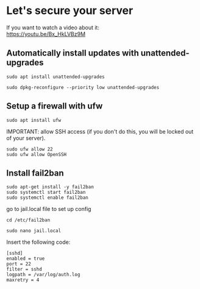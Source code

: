 # Let's secure your server
If you want to watch a video about it:  
https://youtu.be/Bx_HkLVBz9M
<br />

## Automatically install updates with unattended-upgrades
```
sudo apt install unattended-upgrades
```
```
sudo dpkg-reconfigure --priority low unattended-upgrades
```
## Setup a firewall with ufw
```
sudo apt install ufw
```
IMPORTANT: allow SSH access (if you don't do this, you will be locked out of your server).
```
sudo ufw allow 22
sudo ufw allow OpenSSH
```
## Install fail2ban
```
sudo apt-get install -y fail2ban
sudo systemctl start fail2ban
sudo systemctl enable fail2ban
```

go to jail.local file to set up config
```
cd /etc/fail2ban

sudo nano jail.local
```

Insert the following code:  
```
[sshd]
enabled = true
port = 22
filter = sshd
logpath = /var/log/auth.log
maxretry = 4
```
